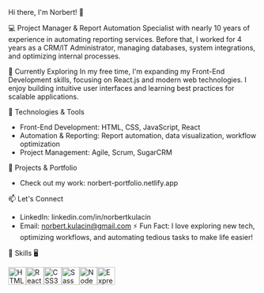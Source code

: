 Hi there, I'm Norbert! 👋

💻 Project Manager & Report Automation Specialist with nearly 10 years of experience in automating reporting services. Before that, I worked for 4 years as a CRM/IT Administrator, managing databases, system integrations, and optimizing internal processes.

🌱 Currently Exploring
In my free time, I'm expanding my Front-End Development skills, focusing on React.js and modern web technologies. I enjoy building intuitive user interfaces and learning best practices for scalable applications.

🔧 Technologies & Tools

  - Front-End Development: HTML, CSS, JavaScript, React
  - Automation & Reporting: Report automation, data visualization, workflow optimization
  - Project Management: Agile, Scrum, SugarCRM

🚀 Projects & Portfolio
  - Check out my work: norbert-portfolio.netlify.app

📫 Let's Connect

  - LinkedIn: linkedin.com/in/norbertkulacin
  - Email: norbert.kulacin@gmail.com
⚡ Fun Fact: I love exploring new tech, optimizing workflows, and automating tedious tasks to make life easier!

🚀 Skills 🖥️

<p align="left">
<a href="https://developer.mozilla.org/en-US/docs/Glossary/HTML5" target="_blank" rel="noreferrer"><img src="https://raw.githubusercontent.com/danielcranney/readme-generator/main/public/icons/skills/html5-colored.svg" width="36" height="36" alt="HTML5" /></a><a href="https://reactjs.org/" target="_blank" rel="noreferrer"><img src="https://raw.githubusercontent.com/danielcranney/readme-generator/main/public/icons/skills/react-colored.svg" width="36" height="36" alt="React" /></a><a href="https://www.w3.org/TR/CSS/#css" target="_blank" rel="noreferrer"><img src="https://raw.githubusercontent.com/danielcranney/readme-generator/main/public/icons/skills/css3-colored.svg" width="36" height="36" alt="CSS3" /></a><a href="https://sass-lang.com/" target="_blank" rel="noreferrer"><img src="https://raw.githubusercontent.com/danielcranney/readme-generator/main/public/icons/skills/sass-colored.svg" width="36" height="36" alt="Sass" /></a><a href="https://nodejs.org/en/" target="_blank" rel="noreferrer"><img src="https://raw.githubusercontent.com/danielcranney/readme-generator/main/public/icons/skills/nodejs-colored.svg" width="36" height="36" alt="NodeJS" /></a><a href="https://expressjs.com/" target="_blank" rel="noreferrer"><img src="https://raw.githubusercontent.com/danielcranney/readme-generator/main/public/icons/skills/express-colored.svg" width="36" height="36" alt="Express" /></a>
</p>
